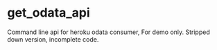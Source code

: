 # get_odata_api
Command line api for heroku odata consumer, For demo only. Stripped down version, incomplete code.
